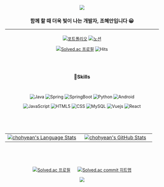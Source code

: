 <div align="center">
<img src="https://capsule-render.vercel.app/api?type=waving&color=20:b0c4de,100:FFC4AB&height=250&text=Hyean's%20Github&animation=fadeIn&fontColor=ffffff&fontAlignY=40&fontSize=45" />
<div align="center">

<!-- 소개 -->
<h3>함께 할 때 더욱 빛이 나는 개발자, 조혜안입니다 😀</h3>
<hr>
<h4></h4>

<!-- 뱃지 
<a href="[1. 연결하고싶은 사이트 url]" target="_blank"><img src="https://img.shields.io/badge/[2. 등록하려는 이름]-[3. #을 뺀 나머지 색깔코드]?style=flat-square&logo=[4. 로고명(아이콘명)]&logoColor=white"/></a> -->  

[![포트폴리오](https://img.shields.io/badge/Portfolio-FF5A5F?style=for-the-badge&logo=moleculer&logoColor=white)](https://icy-territory-3d4.notion.site/c7f7d0b4d7924af1bb8bbb21ab16919c)
[![노션](https://img.shields.io/badge/Notion-black?style=for-the-badge&logo=notion&logoColor=white)](https://icy-territory-3d4.notion.site/8d2028fbc10f445c9bdb3699041e9c0a)

[![Solved.ac
프로필](http://mazassumnida.wtf/api/mini/generate_badge?boj=ashha)](https://solved.ac/ashha)
![Hits](https://hits.seeyoufarm.com/api/count/incr/badge.svg?url=https%3A%2F%2Fgithub.com%2Fchohyean&count_bg=%23FFDAC7&title_bg=%23FFADAD&icon=&icon_color=%23E7E7E7&title=hits&edge_flat=false) 

 </div>

 <br><br>
 
<div align=center>

### 💪Skills
<br>

![Java](https://img.shields.io/badge/Java-007396.svg?&style=for-the-badge&logo=java&logoColor=white)
![Spring](https://img.shields.io/badge/Spring-6DB33F.svg?&style=for-the-badge&logo=Spring&logoColor=white)
![SpringBoot](https://img.shields.io/badge/springboot-6DB33F?&style=for-the-badge&logo=springboot&logoColor=white)
![Python](https://img.shields.io/badge/Python-3776AB.svg?&style=for-the-badge&logo=Python&logoColor=white)
![Android](https://img.shields.io/badge/Android-3DDC84.svg?&style=for-the-badge&logo=Android&logoColor=white)

![JavaScript](https://img.shields.io/badge/JavaScript-F7DF1E.svg?&style=for-the-badge&logo=JavaScript&logoColor=white)
![HTML5](https://img.shields.io/badge/HTML5-E34F26.svg?&style=for-the-badge&logo=HTML5&logoColor=white)
![CSS](https://img.shields.io/badge/css-1572B6?style=for-the-badge&logo=css3&logoColor=white)
![MySQL](https://img.shields.io/badge/MySQL-4479A1.svg?&style=for-the-badge&logo=MySQL&logoColor=white)
![Vuejs](https://img.shields.io/badge/vue.js-4FC08D?style=for-the-badge&logo=vue.js&logoColor=white)
![React](https://img.shields.io/badge/react-61DAFB?style=for-the-badge&logo=react&logoColor=black)

 <br>
 <br>
 <br>
 <table width="100%">
    <tbody>
      <tr>
        <td width="50%" style="border: none !important;">
        <div align="center" width="100%">
          <a href="https://github.com/chohyean">
            <img src="https://github-readme-stats.vercel.app/api/top-langs/?username=chohyean&hide=ruby&layout=compact&hide_border=true&langs_count=6" alt="chohyean's Language Stats" vertical-align="middle"/>
          </a>
        </div>
        </td>
        <td width="50%" style="border: none !important;">
        <div align="center" width="100%">
          <a href="https://github.com/chohyean">
            <img src="https://github-readme-stats.vercel.app/api?username=chohyean&show_icons=true&hide_border=true" alt="chohyean's GitHub Stats" vertical-align="middle"/>
          </a>
        </div>
        </td>
      </tr>
    </tbody>
  <table>

<br>
<br>
 <br>

[![Solved.ac 
프로필](http://mazassumnida.wtf/api/v2/generate_badge?boj=ashha)](https://solved.ac/ashha)
&nbsp;&nbsp;&nbsp;&nbsp;
[![Solved.ac commit 히트맵](http://mazandi.herokuapp.com/api?handle=ashha&theme=warm)](https://solved.ac/ashha)

</div>

<img src="https://capsule-render.vercel.app/api?type=waving&color=20:b0c4de,100:FFC4AB&height=200&reversal=true&section=footer" />

<!--
**chohyean/chohyean** is a ✨ _special_ ✨ repository because its `README.md` (this file) appears on your GitHub profile.

Here are some ideas to get you started:

- 🔭 I’m currently working on ...
- 🌱 I’m currently learning ...
- 👯 I’m looking to collaborate on ...
- 🤔 I’m looking for help with ...
- 💬 Ask me about ...
- 📫 How to reach me: ...
- 😄 Pronouns: ...
- ⚡ Fun fact: ...
-->
